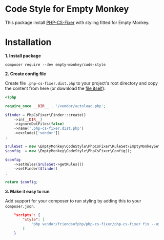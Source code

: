 # Code Style for Empty Monkey

This package install [PHP-CS-Fixer](https://github.com/FriendsOfPHP/PHP-CS-Fixer) with styling fitted for Empty Monkey.

# Installation

**1. Install package**

`composer require --dev empty-monkey/code-style`

**2. Create config file**

Create file `.php-cs-fixer.dist.php` to your project's root directory and copy the content from here (or download the [file itself](./.php-cs-fixer.dist.php)):

```php
<?php

require_once __DIR__ . '/vendor/autoload.php';

$finder = PhpCsFixer\Finder::create()
    ->in(__DIR__)
    ->ignoreDotFiles(false)
    ->name('.php-cs-fixer.dist.php')
    ->exclude(['vendor'])
;

$ruleSet = new \EmptyMonkey\CodeStyle\PhpCsFixer\RuleSet\EmptyMonkeySet();
$config  = new \EmptyMonkey\CodeStyle\PhpCsFixer\Config();

$config
    ->setRules($ruleSet->getRules())
    ->setFinder($finder)
;

return $config;
```

**3. Make it easy to run**

Add support for your composer to run styling by adding this to your `composer.json`.

```json
    "scripts": {
        "style": [
            "php vendor/friendsofphp/php-cs-fixer/php-cs-fixer fix --using-cache=no --config=.php-cs-fixer.dist.php -v"
        ]
    }
```
